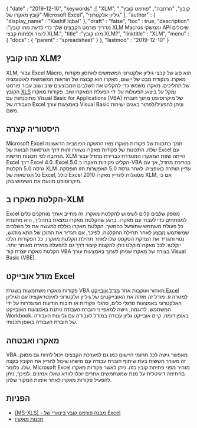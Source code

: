 {
  "date" : "2019-12-10",
  "keywords" :[ "XLM", "קובץ", "הרחבה", "פורמט קובץ", "קובץ מאקרו של Microsoft Excel", "גיליון אלקטרוני" ],
  "author" : {
    "display_name" : "Kashif Iqbal"
},
  "draft" : "false",
  "toc" : true,
  "description" :"מדריך פורמט הקבצים שלך כדי לדעת מהו קובץ XLM Macros וממשקי API שיכולים ליצור ולפתוח קבצי XLM.",
  "title" :"מהו קובץ XLM?",
  "linktitle" : "XLM",
  "menu" : {
    "docs" : {
      "parent" : "spreadsheet"
}
},
  "lastmod" : "2019-12-10"
}

## מהו קובץ XLM?

XLM, עבור Excel Macro, הוא סוג של קבצי גיליון אלקטרוני המשמשים לאחסון פקודות מאקרו. מנקודת מבט של יישום, מאקרו הוא קבוצה של הוראות המשמשות לאוטומציה של תהליכים. מאקרו משמש כדי להקליט את השלבים המבוצעים שוב ושוב עבור פורמט הקובץ [XLS](/he/spreadsheet/xls/) ומקל על ביצוע הפעולות על ידי הפעלת המאקרו שוב. פקודות מאקרו מתוכנתות עם Visual Basic for Applications (VBA) של מיקרוסופט מתוך חוברת העבודה של Excel באמצעות עורך Visual Basic וניתן להפעיל/לפתור באגים ישירות משם.

## היסטוריה קצרה ##

Microsoft Excel תמך בתכנות של פקודות מאקרו מאז ההשקה הפומבית הראשונה שלה. התכונות של פקודות מאקרו נשארו זהות דרך הגרסאות הבאות של Excel עם הרחבה לפי תכונות חדשות. XLM הייתה שפת המאקרו המוגדרת כברירת מחדל עבור Excel דרך Excel 4.0. Excel 5.0 הקליט פקודות מאקרו ב-VBA כברירת מחדל, אך עם גרסה 5.0 הקלטת XLM עדיין הותרה כאופציה. לאחר גרסה 5.0 האפשרות הזו הופסקה. כל הגרסאות של Excel, כולל Excel 2010 מסוגלות להריץ מאקרו XLM, אם כי מיקרוסופט מונעת את השימוש בהן.

## הקלטת מאקרו ב-XLM ##

Excel מספק שלבים קלים לשימוש להקלטת מאקרו. זה מחייב אותך מותקנים כלים למפתחים כדי לעבוד עם מאקרו. ברגע שהקלטת מאקרו נמצאת בתהליך, היא מתעדת כל פעולת משתמש שתופעל בהמשך. הקלטת מאקרו כוללת למעשה את כל השלבים שמשתמש מבצע לאחר תחילת ההקלטה. לפיכך, אם תגדיר את התוכן של התא מודגש, נטוי ותגדיר את הצדקת הטקסט שלו לאחר תחילת הקלטת מאקרו, כל הפקודות הללו יוקלטו. לכל מאקרו מוקלט ניתן להקצות קיצור דרך גם להפעלה מהירה מאוחר יותר. הקלטת מאקרו יוצרת קוד VBA בצורה של מאקרו שניתן לערוך באמצעות עורך Visual Basic (VBE).

## מודל אובייקט Excel ##

פקודות מאקרו משתמשות בשגרת VBA מאחור ועוקבות אחר [מודל אובייקט Excel](https://learn.microsoft.com/en-us/office/vba/api/overview/excel/object-model) למטרה זו. מודל זה מזהה את האובייקטים של גיליון אלקטרוני לאינטראקציה עם הגיליון האלקטרוני באמצעות סרגלי כלים, סרגלי פקודות או תיבות הודעות המוגדרות על ידי המשתמש. לדוגמה, גישה למאפייני חוברת העבודה ניתנת באמצעות האובייקט Workbook. באופן דומה, קיים אובייקט גליון עבודה במודל לעבודה עם גליונות העבודה של חוברת העבודה באופן תכנותי.

## מאקרו ואבטחה ##

VBA מאפשר גישה לכל תחומי היישום כמו גם למערכת הקבצים ויכול להיות גם מסוכן. זה מעורר חששות בעת שיתוף חוברת עבודה עם מישהו שיכול להריץ את הקובץ בקצה שלו. כלומר, Microsoft Excel מזהיר מפני פתיחת קובץ כזה. ניתן לאשר פקודות מאקרו בחתימה דיגיטלית על מנת שמשתמשים אחרים יוכלו לוודא שאלו אמינים. לפיכך, ניתן להפעיל פקודות מאקרו לאחר אימות המקור שלהן.

## הפניות ##

* [[MS-XLS] - מבנה פורמט קובץ בינארי של Excel](https://msdn.microsoft.com/en-us/library/cc313154(v#office.12).aspx)
* [תכנות מאקרו](https://en.wikipedia.org/wiki/Microsoft_Excel#Macro_programming)

